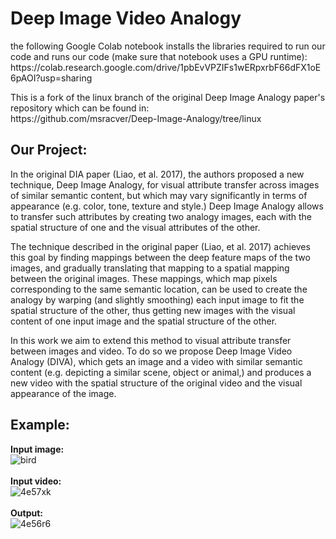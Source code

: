 

# Deep Image Video Analogy
<p>
the following Google Colab notebook installs the libraries required to run our code and runs our code (make sure that notebook uses a GPU runtime):<br>
https://colab.research.google.com/drive/1pbEvVPZIFs1wERpxrbF66dFX1oE6pAOI?usp=sharing
</p>
<p>
This is a fork of the linux branch of the original Deep Image Analogy paper's repository which can be found in:<br>
https://github.com/msracver/Deep-Image-Analogy/tree/linux
</p>

## Our Project:

<p>
In the original DIA paper (Liao, et al. 2017), the authors proposed a new technique, Deep Image Analogy, for visual attribute transfer across images of similar semantic content, but which may vary significantly in terms of appearance (e.g. color, tone, texture and style.) Deep Image Analogy allows to transfer such attributes by creating two analogy images, each with the spatial structure of one and the visual attributes of the other.
</p>
<p>
The technique described in the original paper (Liao, et al. 2017) achieves this goal by finding mappings between the deep feature maps of the two images, and gradually translating that mapping to a spatial mapping between the original images. These mappings, which map pixels corresponding to the same semantic location, can be used to create the analogy by warping (and slightly smoothing) each input image to fit the spatial structure of the other, thus getting new images with the visual content of one input image and the spatial structure of the other.
</p>
<p>
In this work we aim to extend this method to visual attribute transfer between images and video. To do so we propose Deep Image Video Analogy (DIVA), which gets an image and a video with similar semantic content (e.g. depicting a similar scene, object or animal,) and produces a new video with the spatial structure of the original video and the visual appearance of the image.
</p>

## Example:

<b>Input image:</b><br>
<img src="https://i.ibb.co/Y0CHLWp/bird.jpg" alt="bird" border="0" />
<br><br>
<b>Input video:</b><br>
<img src="https://i.ibb.co/6BCWQbp/4e57xk.gif" alt="4e57xk" border="0" />
<br><br>
<b>Output:</b><br>
<img src="https://i.ibb.co/3v2GGn2/4e56r6.gif" alt="4e56r6" border="0" />
